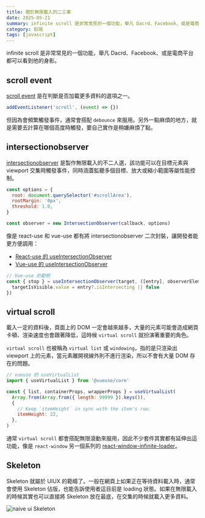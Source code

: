 ```yaml
---
title: 關於無限載入的二三事
date: 2025-05-21
summary: infinite scroll 是非常常見的一個功能，舉凡 Dacrd、Facebook、或是電商平台都可以看到他的身影...
category: 前端
tags: [javascript]
---
```


infinite scroll 是非常常見的一個功能，舉凡 Dacrd、Facebook、或是電商平台都可以看到他的身影。

## scroll event

[scroll event](https://developer.mozilla.org/en-US/docs/Web/API/Document/scroll_event) 是在判斷是否加載更多資料的選項之一。

```js
addEventListener('scroll', (event) => {})
```

但因為會頻繁觸發事件，通常會搭配 `debounce` 來服用。另外一點麻煩的地方，就是需要去計算在哪個高度時觸發，要自己實作是稍嫌麻煩了點。

## intersectionobserver

[intersectionobserver](https://developer.mozilla.org/zh-CN/docs/Web/API/IntersectionObserver) 是製作無限載入的不二人選，該功能可以在目標元素與 viewport 交集時觸發事件，同時涵蓋監聽多個目標、放大或縮小範圍等屬性能控制。

```js
const options = {
  root: document.querySelector('#scrollArea'),
  rootMargin: '0px',
  threshold: 1.0,
}

const observer = new IntersectionObserver(callback, options)
```

像是 react-use 和 vue-use 都有將 intersectionobserver 二次封裝，讓開發者能更方便調用：

- [React-use 的 useIntersectionObserver](https://www.reactuse.com/element/useIntersectionObserver)
- [Vue-use 的 useIntersectionObserver](https://vueuse.org/core/useIntersectionObserver/)

```js
// Vue-use 的範例
const { stop } = useIntersectionObserver(target, ([entry], observerElement) => {
  targetIsVisible.value = entry?.isIntersecting || false
})
```

## virtual scroll

載入一定的資料後，頁面上的 DOM 一定會越來越多，大量的元素可能會造成網頁卡頓、渲染速度也會跟著降低，這時候 `virtual scroll` 就扮演著重要的角色。

`virtual scroll` 也被稱為 `virtual list` 或 `windowing`，指的是只渲染出 viewport 上的元素，當元素離開視線外則不進行渲染，所以不會有大量 DOM 存在的問題。

```js
// vueuse 的 useVirtualList
import { useVirtualList } from '@vueuse/core'

const { list, containerProps, wrapperProps } = useVirtualList(
  Array.from(Array.from({ length: 99999 }).keys()),
  {
    // Keep `itemHeight` in sync with the item's row.
    itemHeight: 22,
  },
)
```

通常 `virtual scroll` 都會搭配無限滾動來服用，因此不少套件其實都有延伸出這功能，像是 `react-window` 另一個系列的 [react-window-infinite-loader](https://www.npmjs.com/package/react-window-infinite-loader)。

## Skeleton

Skeleton 就屬於 UIUX 的範疇了。一般在網頁上如果正在等待資料載入時，通常會使用 Skeleton 佔版，也能告訴使用者這目前是 loading 狀態。如果在無限載入的時候其實也可以直接將 Skeleton 放在最底，在交集的時候就載入更多資料。

![naive ui Skeleton](https://i.meee.com.tw/ovqTCiu.png '圖片取自 naive ui')
